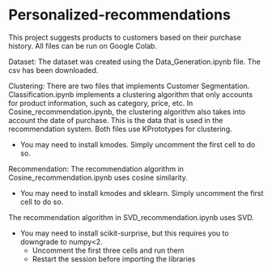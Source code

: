 # Personalized-recommendations
This project suggests products to customers based on their purchase history. All files can be run on Google Colab.

Dataset:
The dataset was created using the Data_Generation.ipynb file. The csv has been downloaded.

Clustering:
There are two files that implements Customer Segmentation. Classification.ipynb implements a clustering algorithm that only accounts for product information, such as category, price, etc. In Cosine_recommendation.ipynb, the clustering algorithm also takes into account the date of purchase. This is the data that is used in the recommendation system. Both files use KPrototypes for clustering.
  - You may need to install kmodes. Simply uncomment the first cell to do so.

Recommendation:
The recommendation algorithm in Cosine_recommendation.ipynb uses cosine similarity. 
  - You may need to install kmodes and sklearn. Simply uncomment the first cell to do so.

The recommendation algorithm in SVD_recommendation.ipynb uses SVD.
  - You may need to install scikit-surprise, but this requires you to downgrade to numpy<2.
      - Uncomment the first three cells and run them
      - Restart the session before importing the libraries


